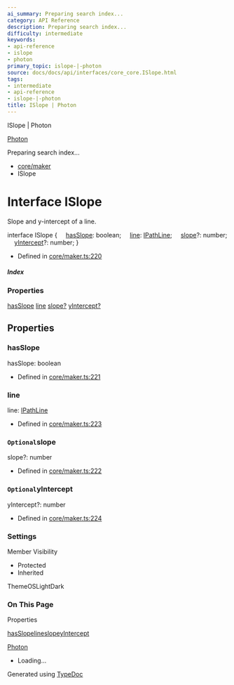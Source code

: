 ```yaml
---
ai_summary: Preparing search index...
category: API Reference
description: Preparing search index...
difficulty: intermediate
keywords:
- api-reference
- islope
- photon
primary_topic: islope-|-photon
source: docs/docs/api/interfaces/core_core.ISlope.html
tags:
- intermediate
- api-reference
- islope-|-photon
title: ISlope | Photon
---
```

ISlope | Photon

[Photon](../index.md)




Preparing search index...

* [core/maker](../modules/core_core.md)
* ISlope

# Interface ISlope

Slope and y-intercept of a line.

interface ISlope {
    [hasSlope](#hasslope): boolean;
    [line](#line): [IPathLine](core_schema.IPathLine.md);
    [slope](#slope)?: number;
    [yIntercept](#yintercept)?: number;
}

* Defined in [core/maker.ts:220](https://github.com/mwhite454/photon/blob/main/packages/photon/src/core/maker.ts#L220)

##### Index

### Properties

[hasSlope](#hasslope)
[line](#line)
[slope?](#slope)
[yIntercept?](#yintercept)

## Properties

### hasSlope

hasSlope: boolean

* Defined in [core/maker.ts:221](https://github.com/mwhite454/photon/blob/main/packages/photon/src/core/maker.ts#L221)

### line

line: [IPathLine](core_schema.IPathLine.md)

* Defined in [core/maker.ts:223](https://github.com/mwhite454/photon/blob/main/packages/photon/src/core/maker.ts#L223)

### `Optional`slope

slope?: number

* Defined in [core/maker.ts:222](https://github.com/mwhite454/photon/blob/main/packages/photon/src/core/maker.ts#L222)

### `Optional`yIntercept

yIntercept?: number

* Defined in [core/maker.ts:224](https://github.com/mwhite454/photon/blob/main/packages/photon/src/core/maker.ts#L224)

### Settings

Member Visibility

* Protected
* Inherited

ThemeOSLightDark

### On This Page

Properties

[hasSlope](#hasslope)[line](#line)[slope](#slope)[yIntercept](#yintercept)

[Photon](../index.md)

* Loading...

Generated using [TypeDoc](https://typedoc.org/)
